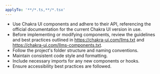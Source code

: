 ```yaml
---
applyTo: '**/*.ts,**/*.tsx'
---
```


- Use Chakra UI components and adhere to their API, referencing the official documentation for the current Chakra UI version in use.
- Before implementing or modifying components, review the guidelines and best practices outlined in https://chakra-ui.com/llms.txt and https://chakra-ui.com/llms-components.txt.
- Follow the project's folder structure and naming conventions.
- Maintain consistent code style and formatting.
- Include necessary imports for any new components or hooks.
- Ensure accessibility best practices are followed.
